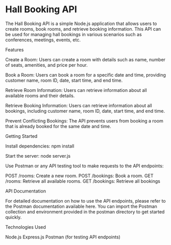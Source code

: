   # Hall Booking API

The Hall Booking API is a simple Node.js application that allows users to create rooms, book rooms, and retrieve booking information. This API can be used for managing hall bookings in various scenarios such as conferences, meetings, events, etc.

Features

Create a Room: Users can create a room with details such as name, number of seats, amenities, and price per hour.

Book a Room: Users can book a room for a specific date and time, providing customer name, room ID, date, start time, and end time.

Retrieve Room Information: Users can retrieve information about all available rooms and their details.

Retrieve Booking Information: Users can retrieve information about all bookings, including customer name, room ID, date, start time, and end time.

Prevent Conflicting Bookings: The API prevents users from booking a room that is already booked for the same date and time.

Getting Started

Install dependencies: npm install

Start the server: node server.js

Use Postman or any API testing tool to make requests to the API endpoints:

POST /rooms: Create a new room. POST /bookings: Book a room. GET /rooms: Retrieve all available rooms. GET /bookings: Retrieve all bookings

API Documentation

For detailed documentation on how to use the API endpoints, please refer to the Postman documentation available here. You can import the Postman collection and environment provided in the postman directory to get started quickly.

Technologies Used

Node.js Express.js Postman (for testing API endpoints)